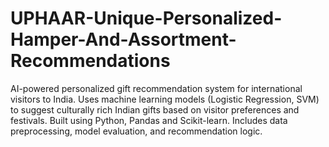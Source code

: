 # UPHAAR-Unique-Personalized-Hamper-And-Assortment-Recommendations
AI-powered personalized gift recommendation system for international visitors to India. Uses machine learning models (Logistic Regression, SVM) to suggest culturally rich Indian gifts based on visitor preferences and festivals. Built using Python, Pandas and Scikit-learn. Includes data preprocessing, model evaluation, and recommendation logic.

